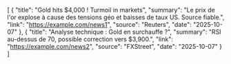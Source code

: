 [
    {
        "title": "Gold hits $4,000 ! Turmoil in markets",
        "summary": "Le prix de l'or explose à cause des tensions géo et baisses de taux US. Source fiable.",
        "link": "https://example.com/news1",
        "source": "Reuters",
        "date": "2025-10-07"
    },
    {
        "title": "Analyse technique : Gold en surchauffe ?",
        "summary": "RSI au-dessus de 70, possible correction vers $3,900.",
        "link": "https://example.com/news2",
        "source": "FXStreet",
        "date": "2025-10-07"
    }
]